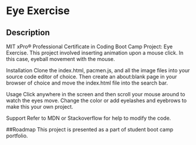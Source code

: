 
# Eye Exercise
## Description
MIT xPro® Professional Certificate in Coding Boot Camp Project: Eye Exercise. This project involved inserting animation upon a mouse click. In this case, eyeball movement with the mouse.

Installation
Clone the index.html, pacmen.js, and all the image files into your source code editor of choice. Then create an about:blank page in your browser of choice and move the index.html file into the search bar.

Usage
Click anywhere in the screen and then scroll your mouse around to watch the eyes move. Change the color or add eyelashes and eyebrows to make this your own project.

Support
Refer to MDN or Stackoverflow for help to modify the code.

##Roadmap
This project is presented as a part of student boot camp portfolio.

